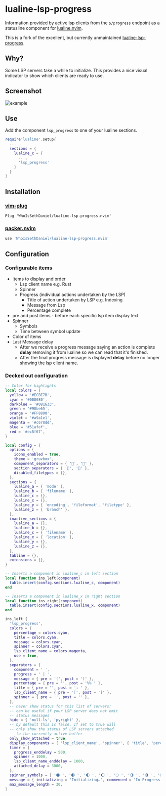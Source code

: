 # lualine-lsp-progress

Information provided by active lsp clients from the `$/progress` endpoint as a statusline component for
[lualine.nvim](https://github.com/nvim-lualine/lualine.nvim).

This is a fork of the excellent, but currently unmaintained [lualine-lsp-progress](https://github.com/arkav/lualine-lsp-progress).

## Why?

Some LSP servers take a while to initialize. This provides a nice visual indicator to show which clients are ready to use.

## Screenshot

![example](https://user-images.githubusercontent.com/56053130/115862312-b4b12c80-a3cf-11eb-9a0f-3cd67160d732.PNG)

## Use

Add the component `lsp_progress` to one of your lualine sections.

```lua
require'lualine'.setup{
  ...
  sections = {
    lualine_c = {
      ...,
      'lsp_progress'
    }
  }
}
```

## Installation

### [vim-plug](https://github.com/junegunn/vim-plug)

```vim
Plug 'WhoIsSethDaniel/lualine-lsp-progress.nvim'
```

### [packer.nvim](https://github.com/wbthomason/packer.nvim)

```lua
use 'WhoIsSethDaniel/lualine-lsp-progress.nvim'
```

## Configuration

### Configurable items

-   Items to display and order
    -   Lsp client name e.g. Rust
    -   Spinner
    -   Progress (individual actions undertaken by the LSP)
        -   Title of action undertaken by LSP e.g. Indexing
        -   Message from Lsp
        -   Percentage complete
-   pre and post items - before each specific lsp item display text
-   Spinner
    -   Symbols
    -   Time between symbol update
-   Color of items
-   Last Message delay
    -   After we receive a progress message saying an action is complete **delay** removing it from lualine so we can read that
        it's finished.
    -   After the final progress message is displayed **delay** before no longer showing the lsp client name.

### Decked out configuration

```lua
-- Color for highlights
local colors = {
  yellow = '#ECBE7B',
  cyan = '#008080',
  darkblue = '#081633',
  green = '#98be65',
  orange = '#FF8800',
  violet = '#a9a1e1',
  magenta = '#c678dd',
  blue = '#51afef',
  red = '#ec5f67',
}

local config = {
  options = {
    icons_enabled = true,
    theme = 'gruvbox',
    component_separators = { '', '' },
    section_separators = { '', '' },
    disabled_filetypes = {},
  },
  sections = {
    lualine_a = { 'mode' },
    lualine_b = { 'filename' },
    lualine_c = {},
    lualine_x = {},
    lualine_y = { 'encoding', 'fileformat', 'filetype' },
    lualine_z = { 'branch' },
  },
  inactive_sections = {
    lualine_a = {},
    lualine_b = {},
    lualine_c = { 'filename' },
    lualine_x = { 'location' },
    lualine_y = {},
    lualine_z = {},
  },
  tabline = {},
  extensions = {},
}

-- Inserts a component in lualine_c in left section
local function ins_left(component)
  table.insert(config.sections.lualine_c, component)
end

-- Inserts a component in lualine_x in right section
local function ins_right(component)
  table.insert(config.sections.lualine_x, component)
end

ins_left {
  'lsp_progress',
  colors = {
    percentage = colors.cyan,
    title = colors.cyan,
    message = colors.cyan,
    spinner = colors.cyan,
    lsp_client_name = colors.magenta,
    use = true,
  },
  separators = {
    component = ' ',
    progress = ' | ',
    message = { pre = '(', post = ')' },
    percentage = { pre = '', post = '%% ' },
    title = { pre = '', post = ': ' },
    lsp_client_name = { pre = '[', post = ']' },
    spinner = { pre = '', post = '' },
  },
  -- never show status for this list of servers;
  -- can be useful if your LSP server does not emit
  -- status messages
  hide = { 'null-ls', 'pyright' },
  -- by default this is false. If set to true will
  -- only show the status of LSP servers attached
  -- to the currently active buffer
  only_show_attached = true,
  display_components = { 'lsp_client_name', 'spinner', { 'title', 'percentage', 'message' } },
  timer = {
    progress_enddelay = 500,
    spinner = 1000,
    lsp_client_name_enddelay = 1000,
    attached_delay = 3000,
  },
  spinner_symbols = { '🌑 ', '🌒 ', '🌓 ', '🌔 ', '🌕 ', '🌖 ', '🌗 ', '🌘 ' },
  message = { initializing = 'Initializing…', commenced = 'In Progress', completed = 'Completed' },
  max_message_length = 30,
}
```

